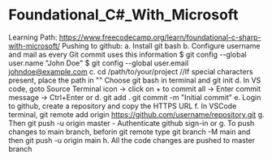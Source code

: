 # Foundational_C#_With_Microsoft

Learning Path: https://www.freecodecamp.org/learn/foundational-c-sharp-with-microsoft/
Pushing to github:
  a. Install git bash
  b. Configure username and mail as every Git commit uses this information
    $ git config --global user.name "John Doe"
    $ git config --global user.email johndoe@example.com
  c. cd /path/to/your/project  //If special characters present, place the path in ""
     Choose git bash in terminal and git init
  d. In VS code, goto Source Terminal icon -> click on + to commit all -> Enter commit message -> Ctrl+Enter
  or
  d. git add .
     git commit -m "Initial commit"
  e. Login to github, create a repository and copy the HTTPS URL
  f. In VSCode terminal, git remote add origin https://github.com/username/repository.git
  g. Then git push -u origin master - Authenticate github sign-in
  or
  g. To push changes to main branch, beforin git remote type git branch -M main and then git push -u origin main
  h. All the code changes are pushed to master branch
